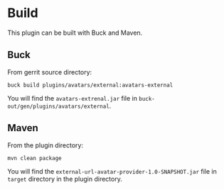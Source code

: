 Build
=====

This plugin can be built with Buck and Maven.


Buck
----

From gerrit source directory:

```
buck build plugins/avatars/external:avatars-external
```

You will find the `avatars-extrenal.jar` file in `buck-out/gen/plugins/avatars/external`.


Maven
-----

From the plugin directory:

```
mvn clean package
```

You will find the `external-url-avatar-provider-1.0-SNAPSHOT.jar` file in `target` directory in the plugin directory.
